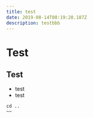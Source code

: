 ```yaml
---
title: test
date: 2019-08-14T08:19:20.187Z
description: testbbb
---
```

# Test
## Test

* test
* test

~~~
cd ..
~~
